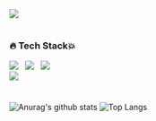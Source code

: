 <!--
**FranzCho/FranzCho** is a ✨ _special_ ✨ repository because its `README.md` (this file) appears on your GitHub profile.
 
Here are some ideas to get you started:
- 🔭 I’m currently working on ...
- 🌱 I’m currently learning ...
- 👯 I’m looking to collaborate on ...
- 🤔 I’m looking for help with ...
- 💬 Ask me about ...
- 📫 How to reach me: ...
-->
<!-- header -->
<img src="https://capsule-render.vercel.app/api?type=slice&color=auto&height=300&section=header&text=Franz%20Cho&fontSize=90" />



#
<!--기술스택-->
   <h3>🔥 Tech Stack💥</h3>
   <p><img src="https://img.shields.io/badge/HTML5-E34F26?  style=flat&logo=html5&logoColor=white"/>&nbsp;&nbsp;
   <img src="https://img.shields.io/badge/CSS3-1572B6?style=flat&logo=css3&logoColor=white"/>&nbsp;&nbsp;
   <img src="https://img.shields.io/badge/JavaScript-F7DF1E?style=flat&logo=JavaScript&logoColor=white"/> <br>
     <img src="https://img.shields.io/badge/React-61DAFB?style=flat&logo=React&logoColor=white"/>

#
![Anurag's github stats](https://github-readme-stats.vercel.app/api?username=FranzCho&show_icons=true&theme=tokyonight)
![Top Langs](https://github-readme-stats.vercel.app/api/top-langs/?username=FranzCho&layout=compact&theme=tokyonight)
